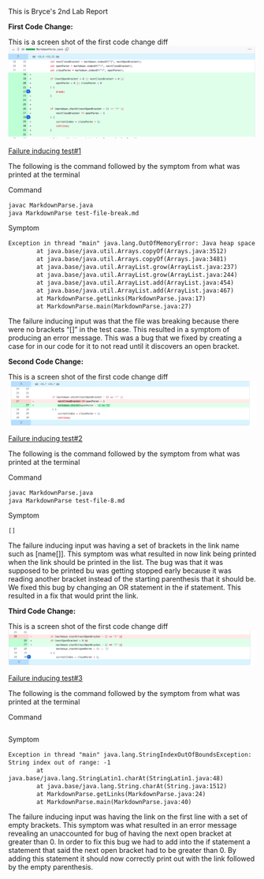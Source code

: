 This is Bryce's 2nd Lab Report

**First Code Change:**

This is a screen shot of the first code change diff
![Image](LAB2_SS1.png)

[Failure inducing test#1](https://github.com/b1blair/markdown-parse/blob/6fbc3e6dc2ee161df95c5d6b31c30edd86a625cf/test-file-break.md?plain=1)

The following is the command followed by the symptom from what was printed at the terminal

Command
```
javac MarkdownParse.java
java MarkdownParse test-file-break.md
```

Symptom
```
Exception in thread "main" java.lang.OutOfMemoryError: Java heap space
        at java.base/java.util.Arrays.copyOf(Arrays.java:3512)
        at java.base/java.util.Arrays.copyOf(Arrays.java:3481)
        at java.base/java.util.ArrayList.grow(ArrayList.java:237)
        at java.base/java.util.ArrayList.grow(ArrayList.java:244)
        at java.base/java.util.ArrayList.add(ArrayList.java:454)
        at java.base/java.util.ArrayList.add(ArrayList.java:467)
        at MarkdownParse.getLinks(MarkdownParse.java:17)
        at MarkdownParse.main(MarkdownParse.java:27)
```

The failure inducing input was that the file was breaking because there were no brackets “[]” in the test case. This resulted in a symptom of producing an error message. This was a bug that we fixed by creating a case for in our code for it to not read until it discovers an open bracket.

**Second Code Change:**

This is a screen shot of the first code change diff
![Image](LAB2_SS2.png)

[Failure inducing test#2](https://github.com/b1blair/markdown-parse/blob/main/test-file-break.md?plain=1)

The following is the command followed by the symptom from what was printed at the terminal

Command
```
javac MarkdownParse.java
java MarkdownParse test-file-8.md
```

Symptom
```
[]
```

The failure inducing input was having a set of brackets in the link name such as [name[]]. This symptom was what resulted in now link being printed when the link should be printed in the list. The bug was that it was supposed to be printed bu was getting stopped early because it was reading another bracket instead of the starting parenthesis that it should be. We fixed this bug by changing an OR statement in the if statement. This resulted in a fix that would print the link.

**Third Code Change:**

This is a screen shot of the first code change diff
![Image](LAB2_SS3.png)

[Failure inducing test#3](https://github.com/b1blair/markdown-parse/blob/main/test-file8.md?plain=1)

The following is the command followed by the symptom from what was printed at the terminal

Command
```

```

Symptom
```
Exception in thread "main" java.lang.StringIndexOutOfBoundsException: String index out of range: -1
        at java.base/java.lang.StringLatin1.charAt(StringLatin1.java:48)
        at java.base/java.lang.String.charAt(String.java:1512)
        at MarkdownParse.getLinks(MarkdownParse.java:24)
        at MarkdownParse.main(MarkdownParse.java:40)
```

The failure inducing input was having the link on the first line with a set of empty brackets. This symptom was what resulted in an error message revealing an unaccounted for bug of having the next open bracket at greater than 0. In order to fix this bug we had to add into the if statement a statement that said the next open bracket had to be greater than 0. By adding this statement it should now correctly print out with the link followed by the empty parenthesis.
